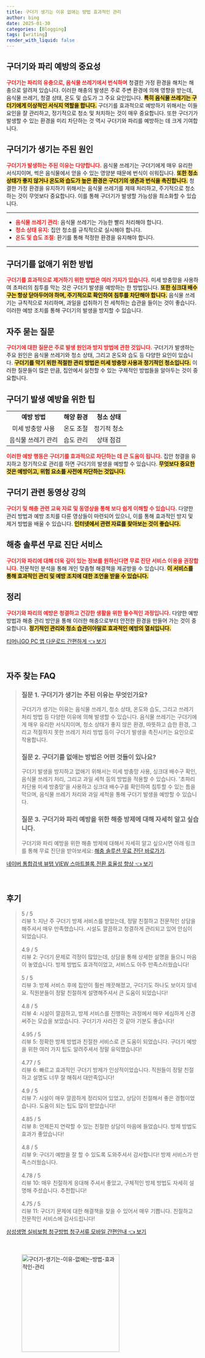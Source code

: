 ```yaml
---
title: 구더기 생기는 이유 없애는 방법 효과적인 관리
author: bing
date: 2025-01-30
categories: [Blogging]
tags: [writing]
render_with_liquid: false
---
```



<h2 id='구더기와_파리_예방'>구더기와 파리 예방의 중요성</h2>

<p><b><span style="color: #ee2323;">구더기는 파리의 유충으로, 음식물 쓰레기에서 번식하며</span></b> 청결한 가정 환경을 해치는 해충으로 알려져 있습니다. 이러한 해충의 발생은 주로 주변 환경에 의해 영향을 받는데, 음식물 쓰레기, 청결 상태, 온도 및 습도가 그 주요 요인입니다. <b><span style="background-color: #ffe066;">특히 음식물 쓰레기는 구더기에게 이상적인 서식지 역할을 합니다.</span></b> 구더기를 효과적으로 예방하기 위해서는 이들 요인을 잘 관리하고, 정기적으로 청소 및 처치하는 것이 매우 중요합니다. 또한 구더기가 발생할 수 있는 환경을 미리 차단하는 것 역시 구더기와 파리를 예방하는 데 크게 기여합니다.</p>

<h2 id='구더기_발생_원인'>구더기가 생기는 주된 원인</h2>

<p><b><span style="color: #ee2323;">구더기가 발생하는 주된 이유는 다양합니다.</span></b> 음식물 쓰레기는 구더기에게 매우 유리한 서식지이며, 썩은 음식물에서 얻을 수 있는 영양분 때문에 번식이 쉬워집니다. <b><span style="background-color: #ffe066;">또한 청소 상태가 좋지 않거나 온도와 습도가 높은 환경은 구더기의 생존과 번식을 촉진합니다.</span></b> 청결한 가정 환경을 유지하기 위해서는 음식물 쓰레기를 제때 처리하고, 주기적으로 청소하는 것이 무엇보다 중요합니다. 이를 통해 구더기가 발생할 가능성을 최소화할 수 있습니다.</p>

<hr />

<ul>
    <li><b><span style="color: #ee2323;">음식물 쓰레기 관리:</span></b> 음식물 쓰레기는 가능한 빨리 처리해야 합니다.</li>
    <li><b><span style="color: #ee2323;">청소 상태 유지:</span></b> 집안 청소를 규칙적으로 실시해야 합니다.</li>
    <li><b><span style="color: #ee2323;">온도 및 습도 조절:</span></b> 환기를 통해 적정한 환경을 유지해야 합니다.</li>
</ul>

<hr />

<h2 id='구더기_제거_방법'>구더기를 없애기 위한 방법</h2>

<p><b><span style="color: #ee2323;">구더기를 효과적으로 제거하기 위한 방법은 여러 가지가 있습니다.</span></b> 미세 방충망을 사용하여 초파리의 침투를 막는 것은 구더기 발생을 예방하는 한 방법입니다. <b><span style="background-color: #ffe066;">또한 싱크대 배수구는 항상 닫아두어야 하며, 주기적으로 확인하여 침투를 차단해야 합니다.</span></b> 음식물 쓰레기는 규칙적으로 처리하며, 과일을 섭취하기 전 세척하는 습관을 들이는 것이 좋습니다. 이러한 예방 조치를 통해 구더기의 발생을 방지할 수 있습니다.</p>

<h2 id='자주_묻는_질문'>자주 묻는 질문</h2>

<p><b><span style="color: #ee2323;">구더기에 대한 질문은 주로 발생 원인과 방지 방법에 관한 것입니다.</span></b> 구더기가 발생하는 주요 원인은 음식물 쓰레기와 청소 상태, 그리고 온도와 습도 등 다양한 요인이 있습니다. <b><span style="background-color: #ffe066;">구더기를 막기 위한 적절한 관리 방법은 미세 방충망 사용과 정기적인 청소입니다.</span></b> 이러한 질문들이 많은 만큼, 집안에서 실천할 수 있는 구체적인 방법들을 알아두는 것이 중요합니다.</p>

<h2 id='구더기_발생_예방_팁'>구더기 발생 예방을 위한 팁</h2>

<table>
    <tr>
        <td style="text-align: center; height: 17px;"><b>예방 방법</b></td>
        <td style="text-align: center; height: 17px;"><b>해양 환경</b></td>
        <td style="text-align: center; height: 17px;"><b>청소 상태</b></td>
    </tr>
    <tr>
        <td style="text-align: center; height: 17px;">미세 방충망 사용</td>
        <td style="text-align: center; height: 17px;">온도 조절</td>
        <td style="text-align: center; height: 17px;">정기적 청소</td>
    </tr>
    <tr>
        <td style="text-align: center; height: 17px;">음식물 쓰레기 관리</td>
        <td style="text-align: center; height: 17px;">습도 관리</td>
        <td style="text-align: center; height: 17px;">상태 점검</td>
    </tr>
</table>

<p><b><span style="color: #ee2323;">이러한 예방 행동은 구더기를 효과적으로 차단하는 데 큰 도움이 됩니다.</span></b> 집안 청결을 유지하고 정기적으로 관리를 하면 구더기의 발생을 예방할 수 있습니다. <b><span style="background-color: #ffe066;">무엇보다 중요한 것은 예방이고, 위험 요소를 사전에 차단하는 것입니다.</span></b></p>

<h2 id='동영상_강의'>구더기 관련 동영상 강의</h2>

<p><b><span style="color: #ee2323;">구더기 및 해충 관련 교육 자료 및 동영상을 통해 보다 쉽게 이해할 수 있습니다.</span></b> 다양한 관리 방법과 예방 조치를 다룬 영상들이 마련되어 있으니, 이를 통해 효과적인 방지 및 제거 방법을 배울 수 있습니다. <b><span style="background-color: #ffe066;">인터넷에서 관련 자료를 찾아보는 것이 좋습니다.</span></b></p>

<h2 id='무료_진단_서비스'>해충 솔루션 무료 진단 서비스</h2>

<p><b><span style="color: #ee2323;">구더기와 파리에 대해 더욱 깊이 있는 정보를 원하신다면 무료 진단 서비스 이용을 권장합니다.</span></b> 전문적인 분석을 통해 개인 맞춤형 해결책을 제공받을 수 있습니다. <b><span style="background-color: #ffe066;">이 서비스를 통해 효과적인 관리 및 예방 조치에 대한 조언을 받을 수 있습니다.</span></b></p>

<h2 id='정리'>정리</h2>

<p><b><span style="color: #ee2323;">구더기와 파리의 예방은 청결하고 건강한 생활을 위한 필수적인 과정입니다.</span></b> 다양한 예방 방법과 해충 관리 방안을 통해 이러한 해충으로부터 안전한 환경을 만들어 가는 것이 중요합니다. <b><span style="background-color: #ffe066;">정기적인 관리와 청소 습관이야말로 효과적인 예방의 열쇠입니다.</span></b></p>


<p><a class="click-button" title="티머니GO PC 앱 다운로드 간편하게" href="https://somered.github.io/posts/%ED%8B%B0%EB%A8%B8%EB%8B%88GO-PC-%EC%95%B1-%EB%8B%A4%EC%9A%B4%EB%A1%9C%EB%93%9C-%EA%B0%84%ED%8E%B8%ED%95%98%EA%B2%8C/" rel="dofollow">티머니GO PC 앱 다운로드 간편하게 👈 보기</a></p><br>
<h2 id='자주_찾는_FAQ'>자주 찾는 FAQ</h2>
<div itemscope="" itemtype="https://schema.org/FAQPage"> 
<blockquote> 
<div itemscope="" itemprop="mainEntity" itemtype="https://schema.org/Question"> 
<h3 itemprop="name">질문 1. 구더기가 생기는 주된 이유는 무엇인가요?</h3> 
<div itemscope="" itemprop="acceptedAnswer" itemtype="https://schema.org/Answer"> 
<span itemprop="text"> 
<p>구더기가 생기는 이유는 음식물 쓰레기, 청소 상태, 온도와 습도, 그리고 쓰레기 처리 방법 등 다양한 이유에 의해 발생할 수 있습니다. 음식물 쓰레기는 구더기에게 매우 유리한 서식지이며, 청소 상태가 좋지 않은 환경, 따뜻하고 습한 환경, 그리고 적절하지 못한 쓰레기 처리 방법 등이 구더기 발생을 촉진시키는 요인으로 작용합니다.</p> 
</span> 
</div> 
</div> 

<div itemscope="" itemprop="mainEntity" itemtype="https://schema.org/Question"> 
<h3 itemprop="name">질문 2. 구더기를 없애는 방법은 어떤 것들이 있나요?</h3> 
<div itemscope="" itemprop="acceptedAnswer" itemtype="https://schema.org/Answer"> 
<span itemprop="text"> 
<p>구더기 발생을 방지하고 없애기 위해서는 미세 방충망 사용, 싱크대 배수구 확인, 음식물 쓰레기 처리, 그리고 과일 세척 등의 방법을 적용할 수 있습니다. '초파리 차단용 미세 방충망'을 사용하고 싱크대 배수구를 확인하여 침투할 수 있는 틈을 막으며, 음식물 쓰레기 처리와 과일 세척을 통해 구더기 발생을 예방할 수 있습니다.</p> 
</span> 
</div> 
</div> 

<div itemscope="" itemprop="mainEntity" itemtype="https://schema.org/Question"> 
<h3 itemprop="name">질문 3. 구더기와 파리 예방을 위한 해충 방제에 대해 자세히 알고 싶습니다.</h3> 
<div itemscope="" itemprop="acceptedAnswer" itemtype="https://schema.org/Answer"> 
<span itemprop="text"> 
<p>구더기와 파리 예방을 위한 해충 방제에 대해서 자세히 알고 싶으시면 아래 링크를 통해 무료 진단을 받아보세요: <a href="#">해충 솔루션 무료 진단 바로가기</a>.</p> 
</span> 
</div> 
</div> 

</blockquote> 
</div>
<p><a class="click-button" title="네이버 통합검색 뷰탭 VIEW 스마트블록 전환 효율성 향상" href="https://somered.github.io/posts/%EB%84%A4%EC%9D%B4%EB%B2%84-%ED%86%B5%ED%95%A9%EA%B2%80%EC%83%89-%EB%B7%B0%ED%83%AD-VIEW-%EC%8A%A4%EB%A7%88%ED%8A%B8%EB%B8%94%EB%A1%9D-%EC%A0%84%ED%99%98-%ED%9A%A8%EC%9C%A8%EC%84%B1-%ED%96%A5%EC%83%81/" rel="dofollow">네이버 통합검색 뷰탭 VIEW 스마트블록 전환 효율성 향상 👈 보기</a></p><br>
<h2 id='후기'>후기</h2>
<div itemscope itemtype="https://schema.org/Product">
  <blockquote>
  <div itemprop="review" itemscope itemtype="https://schema.org/Review">
      <div itemprop="reviewRating" itemscope itemtype="https://schema.org/Rating"> <span itemprop="ratingValue">5</span> / <span itemprop="bestRating">5</span> </div>
      <span itemprop="reviewBody">리뷰 1: 지난 주 구더기 방제 서비스를 받았는데, 정말 친절하고 전문적인 상담을 해주셔서 매우 만족했습니다. 시설도 깔끔하고 청결하게 관리되고 있어 안심이 되었습니다.</span>
  </div>
  <br>
  <div itemprop="review" itemscope itemtype="https://schema.org/Review">
      <div itemprop="reviewRating" itemscope itemtype="https://schema.org/Rating"> <span itemprop="ratingValue">4.9</span> / <span itemprop="bestRating">5</span> </div>
      <span itemprop="reviewBody">리뷰 2: 구더기 문제로 걱정이 많았는데, 상담을 통해 상세한 설명을 들으니 마음이 놓였습니다. 방제 방법도 효과적이었고, 서비스도 아주 만족스러웠습니다!</span>
  </div>
  <br>
  <div itemprop="review" itemscope itemtype="https://schema.org/Review">
      <div itemprop="reviewRating" itemscope itemtype="https://schema.org/Rating"> <span itemprop="ratingValue">5</span> / <span itemprop="bestRating">5</span> </div>
      <span itemprop="reviewBody">리뷰 3: 방제 서비스 후에 집안이 훨씬 깨끗해졌고, 구더기도 하나도 보이지 않네요. 직원분들이 정말 친절하게 설명해주셔서 큰 도움이 되었습니다!</span>
  </div>
  <br>
  <div itemprop="review" itemscope itemtype="https://schema.org/Review">
      <div itemprop="reviewRating" itemscope itemtype="https://schema.org/Rating"> <span itemprop="ratingValue">4.8</span> / <span itemprop="bestRating">5</span> </div>
      <span itemprop="reviewBody">리뷰 4: 시설이 깔끔하고, 방제 서비스를 진행하는 과정에서 매우 세심하게 신경 써주는 모습을 보았습니다. 구더기가 사라진 것 같아 기분도 좋습니다!</span>
  </div>
  <br>
  <div itemprop="review" itemscope itemtype="https://schema.org/Review">
      <div itemprop="reviewRating" itemscope itemtype="https://schema.org/Rating"> <span itemprop="ratingValue">4.95</span> / <span itemprop="bestRating">5</span> </div>
      <span itemprop="reviewBody">리뷰 5: 정확한 방제 방법과 친절한 서비스로 큰 도움이 되었습니다. 구더기 예방을 위한 여러 가지 팁도 알려주셔서 정말 유익했습니다!</span>
  </div>
  <br>
  <div itemprop="review" itemscope itemtype="https://schema.org/Review">
      <div itemprop="reviewRating" itemscope itemtype="https://schema.org/Rating"> <span itemprop="ratingValue">4.77</span> / <span itemprop="bestRating">5</span> </div>
      <span itemprop="reviewBody">리뷰 6: 빠르고 효과적인 구더기 방제가 인상적이었습니다. 직원들이 정말 친절하고 설명도 너무 잘 해줘서 대만족입니다!</span>
  </div>
  <br>
  <div itemprop="review" itemscope itemtype="https://schema.org/Review">
      <div itemprop="reviewRating" itemscope itemtype="https://schema.org/Rating"> <span itemprop="ratingValue">4.9</span> / <span itemprop="bestRating">5</span> </div>
      <span itemprop="reviewBody">리뷰 7: 시설이 매우 깔끔하게 정리되어 있었고, 상담이 친절해서 좋은 경험이었습니다. 도움이 되는 팁도 많이 받았습니다!</span>
  </div>
  <br>
  <div itemprop="review" itemscope itemtype="https://schema.org/Review">
      <div itemprop="reviewRating" itemscope itemtype="https://schema.org/Rating"> <span itemprop="ratingValue">4.85</span> / <span itemprop="bestRating">5</span> </div>
      <span itemprop="reviewBody">리뷰 8: 언제든지 연락할 수 있는 친절한 상담이 마음에 들었습니다. 방제 방법도 효과가 좋았습니다!</span>
  </div>
  <br>
  <div itemprop="review" itemscope itemtype="https://schema.org/Review">
      <div itemprop="reviewRating" itemscope itemtype="https://schema.org/Rating"> <span itemprop="ratingValue">4.8</span> / <span itemprop="bestRating">5</span> </div>
      <span itemprop="reviewBody">리뷰 9: 구더기 예방을 잘 할 수 있도록 도와주셔서 감사합니다! 방제 서비스가 만족스러웠습니다.</span>
  </div>
  <br>
  <div itemprop="review" itemscope itemtype="https://schema.org/Review">
      <div itemprop="reviewRating" itemscope itemtype="https://schema.org/Rating"> <span itemprop="ratingValue">4.78</span> / <span itemprop="bestRating">5</span> </div>
      <span itemprop="reviewBody">리뷰 10: 매우 친절하게 응대해 주셔서 좋았고, 구체적인 방제 방법도 자세히 설명해 주셨습니다. 추천합니다!</span>
  </div>
  <br>
  <div itemprop="review" itemscope itemtype="https://schema.org/Review">
      <div itemprop="reviewRating" itemscope itemtype="https://schema.org/Rating"> <span itemprop="ratingValue">4.75</span> / <span itemprop="bestRating">5</span> </div>
      <span itemprop="reviewBody">리뷰 11: 구더기 문제에 대한 해결책을 찾을 수 있어서 매우 기쁩니다. 친절하고 전문적인 서비스에 감사드립니다!</span>
  </div>
  </blockquote>
</div>
<p><a class="click-button" title="삼성생명 실비보험 청구방법 청구서류 모바일 간편안내" href="https://somered.github.io/posts/%EC%82%BC%EC%84%B1%EC%83%9D%EB%AA%85-%EC%8B%A4%EB%B9%84%EB%B3%B4%ED%97%98-%EC%B2%AD%EA%B5%AC%EB%B0%A9%EB%B2%95-%EC%B2%AD%EA%B5%AC%EC%84%9C%EB%A5%98-%EB%AA%A8%EB%B0%94%EC%9D%BC-%EA%B0%84%ED%8E%B8%EC%95%88%EB%82%B4/" rel="dofollow">삼성생명 실비보험 청구방법 청구서류 모바일 간편안내 👈 보기</a></p><br>
<figure class="image"><img src="https://somered.github.io/assets/img/thumbnail/구더기-생기는-이유-없애는-방법-효과적인-관리.webp" alt="구더기-생기는-이유-없애는-방법-효과적인-관리" width="256" height="256"></figure>